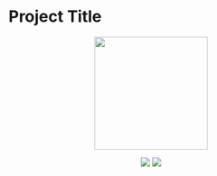 # Project Title
<p align="center">
  <img src="https://media.tenor.com/Bn8sxwFw-F4AAAAi/catjam-cat.gif" width=200p height=200p />
</p>
 <p align="center">
   <img src="https://img.shields.io/badge/c++-%2300599C.svg?style=for-the-badge&logo=c%2B%2B&logoColor=white"/>
   <img src="https://img.shields.io/badge/html5-%23E34F26.svg?style=for-the-badge&logo=html5&logoColor=white" />
 </p>
